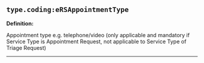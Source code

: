 ## `type.coding:eRSAppointmentType`

<b>Definition:</b>

Appointment type e.g. telephone/video (only applicable and mandatory if Service Type is Appointment Request, not applicable to Service Type of Triage Request)

---

